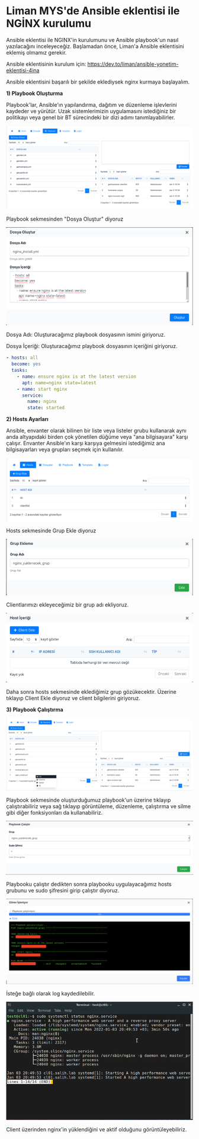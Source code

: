# Liman MYS'de Ansible eklentisi ile NGİNX kurulumu

Ansible eklentisi ile NGINX'in kurulumunu ve Ansible playbook'un nasıl yazılacağını inceleyeceğiz.
Başlamadan önce, Liman'a Ansible eklentisini eklemiş olmamız gerekir.

Ansible eklentisinin kurulum için:
https://dev.to/liman/ansible-yonetim-eklentisi-4ina

Ansible eklentisini başarılı bir şekilde eklediysek nginx kurmaya başlayalım.

**1) Playbook Oluşturma**

Playbook'lar, Ansible'ın yapılandırma, dağıtım ve düzenleme işlevlerini kaydeder ve yürütür. Uzak sistemlerimizin uygulamasını istediğiniz bir politikayı veya genel bir BT sürecindeki bir dizi adımı tanımlayabilirler. 

![](https://github.com/susalihh/Liman-MYS-de-Ansible-eklentisi-ile-nginx-kurulumu/blob/main/img/p1.png)

Playbook sekmesinden "Dosya Oluştur" diyoruz

![](https://github.com/susalihh/Liman-MYS-de-Ansible-eklentisi-ile-nginx-kurulumu/blob/main/img/a2.png)

Dosya Adı: Oluşturacağımız playbook dosyasının ismini giriyoruz.

Dosya İçeriği: Oluşturacağımız playbook dosyasının içeriğini giriyoruz.

```yml
- hosts: all
  become: yes
  tasks:
    - name: ensure nginx is at the latest version
      apt: name=nginx state=latest
    - name: start nginx
      service:
        name: nginx
        state: started
```

**2) Hosts Ayarları**

Ansible, envanter olarak bilinen bir liste veya listeler grubu kullanarak aynı anda altyapıdaki birden çok yönetilen düğüme veya "ana bilgisayara" karşı çalışır. Envanter Ansible'ın karşı karşıya gelmesini istediğimiz ana bilgisayarları veya grupları seçmek için kullanılır. 

![](https://github.com/susalihh/Liman-MYS-de-Ansible-eklentisi-ile-nginx-kurulumu/blob/main/img/p2.png)

Hosts sekmesinde Grup Ekle diyoruz

![](https://github.com/susalihh/Liman-MYS-de-Ansible-eklentisi-ile-nginx-kurulumu/blob/main/img/a4.png)

Clientlarımızı ekleyeceğimiz bir grup adı ekliyoruz.

![](https://github.com/susalihh/Liman-MYS-de-Ansible-eklentisi-ile-nginx-kurulumu/blob/main/img/a5.png)

Daha sonra hosts sekmesinde eklediğimiz grup gözükecektir. Üzerine tıklayıp Client Ekle diyoruz ve client bilgilerini giriyoruz.

**3) Playbook Çalıştırma**

![](https://github.com/susalihh/Liman-MYS-de-Ansible-eklentisi-ile-nginx-kurulumu/blob/main/img/p3.png)

Playbook sekmesinde oluşturduğumuz playbook'un üzerine tıklayıp çalıştırabiliriz veya sağ tıklayıp görüntüleme, düzenleme, çalıştırma ve silme gibi diğer fonksiyonları da kullanabiliriz.

![](https://github.com/susalihh/Liman-MYS-de-Ansible-eklentisi-ile-nginx-kurulumu/blob/main/img/a7.png)

Playbooku çalıştır dedikten sonra playbooku uygulayacağımız hosts grubunu ve sudo şifresini girip çalıştır diyoruz.

![](https://github.com/susalihh/Liman-MYS-de-Ansible-eklentisi-ile-nginx-kurulumu/blob/main/img/Ekran%20Resmi%202022-01-17%2013.03.02.png)

İsteğe bağlı olarak log kaydedilebilir.

![](https://github.com/susalihh/Liman-MYS-de-Ansible-eklentisi-ile-nginx-kurulumu/blob/main/img/a9.png)

Client üzerinden nginx'in yüklendiğini ve aktif olduğunu görüntüleyebiliriz.
